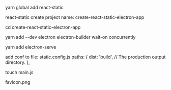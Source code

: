yarn global add react-static

react-static create
project name: create-react-static-electron-app

cd create-react-static-electron-app

yarn add --dev electron electron-builder wait-on concurrently

yarn add electron-serve

add conf to file: static.config.js
  paths: {
    dist: 'build', // The production output directory.
  },

touch main.js

favicon.png
